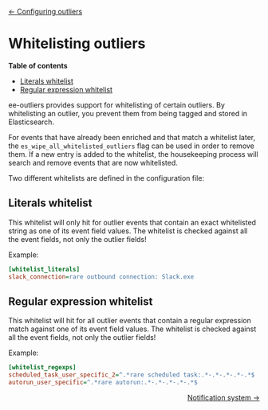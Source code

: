 <p align="left"><a href="CONFIG_OUTLIERS.md">&#8592; Configuring outliers</a></p>

# Whitelisting outliers

**Table of contents**
- [Literals whitelist](#literals-whitelist)
- [Regular expression whitelist](#regular-expression-whitelist)

ee-outliers provides support for whitelisting of certain outliers. By whitelisting an outlier, you prevent them from being tagged and stored in Elasticsearch.

For events that have already been enriched and that match a whitelist later, the ``es_wipe_all_whitelisted_outliers`` flag can be used in order to remove them.  If a new entry is added to the whitelist, the housekeeping process will search and remove events that are now whitelisted.

Two different whitelists are defined in the configuration file:

## Literals whitelist

This whitelist will only hit for outlier events that contain an exact whitelisted string as one of its event field values.
The whitelist is checked against all the event fields, not only the outlier fields!

Example:
```ini
[whitelist_literals]
slack_connection=rare outbound connection: Slack.exe
```


## Regular expression whitelist

This whitelist will hit for all outlier events that contain a regular expression match against one of its event field values.
The whitelist is checked against all the event fields, not only the outlier fields!

Example:
```ini
[whitelist_regexps]
scheduled_task_user_specific_2=^.*rare scheduled task:.*-.*-.*-.*-.*$
autorun_user_specific=^.*rare autorun:.*-.*-.*-.*-.*$
```

<p align="right"><a href="NOTIFICATIONS.md">Notification system &#8594;</a></p>